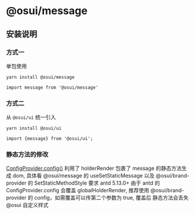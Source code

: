 # @osui/message

## 安装说明

### 方式一

单包使用

```
yarn install @osui/message
```

```
import message from '@osui/message'
```

### 方式二

从 `@osui/ui` 统一引入

```
yarn install @osui/ui
```

```
import {message} from '@osui/ui';
```

### 静态方法的修改
[ConfigProvider.config()](https://ant.design/components/config-provider-cn#configproviderconfig)
利用了 holderRender 包裹了 message 的静态方法生成 dom, 具体看 @osui/message 的 useSetStaticMessage 以及 @osui/brand-provider 的 SetStaticMethodStyle
要求 antd 5.13.0+
由于 antd 的 ConfigProvider.config 会覆盖 globalHolderRender, 推荐使用 @osui/brand-provider  的 config，如需覆盖可以传第二个参数为 true, 覆盖后 静态方法会丢失 @osui 自定义样式
